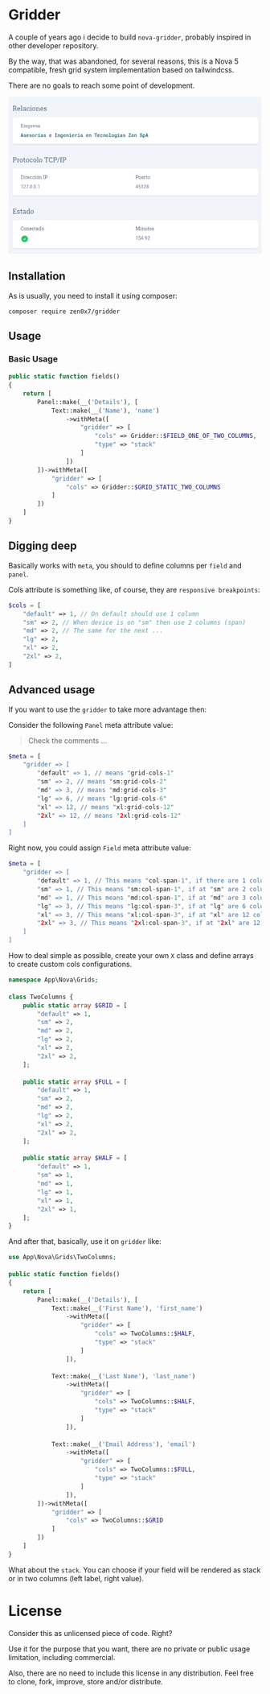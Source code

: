# Gridder

A couple of years ago i decide to build `nova-gridder`, probably inspired in other developer repository.

By the way, that was abandoned, for several reasons, this is a Nova 5 compatible, fresh grid system implementation based on tailwindcss.

There are no goals to reach some point of development.

![Gridder Usage](./result.png)

## Installation

As is usually, you need to install it using composer:

```
composer require zen0x7/gridder
```

## Usage

### Basic Usage

```php
public static function fields()
{
    return [
        Panel::make(__('Details'), [
            Text::make(__('Name'), 'name')
                ->withMeta([
                    "gridder" => [
                        "cols" => Gridder::$FIELD_ONE_OF_TWO_COLUMNS,
                        "type" => "stack"
                    ]
                ])  
        ])->withMeta([
            "gridder" => [
                "cols" => Gridder::$GRID_STATIC_TWO_COLUMNS
            ]
        ])
    ]
}
```

## Digging deep

Basically works with `meta`, you should to define columns per `field` and `panel`.

Cols attribute is something like, of course, they are `responsive breakpoints`:

```php
$cols = [
    "default" => 1, // On default should use 1 column
    "sm" => 2, // When device is on "sm" then use 2 columns (span)
    "md" => 2, // The same for the next ...
    "lg" => 2,
    "xl" => 2,
    "2xl" => 2,
]
```

## Advanced usage

If you want to use the `gridder` to take more advantage then:

Consider the following `Panel` meta attribute value:

> Check the comments ...

```php
$meta = [
    "gridder => [
        "default" => 1, // means "grid-cols-1"
        "sm" => 2, // means "sm:grid-cols-2"
        "md" => 3, // means "md:grid-cols-3"
        "lg" => 6, // means "lg:grid-cols-6"
        "xl" => 12, // means "xl:grid-cols-12"
        "2xl" => 12, // means "2xl:grid-cols-12"
    ]
]
```

Right now, you could assign `Field` meta attribute value:

```php
$meta = [
    "gridder => [
        "default" => 1, // This means "col-span-1", if there are 1 column available, then will use "100%"
        "sm" => 1, // This means "sm:col-span-1", if at "sm" are 2 columns available, then will use "1/2" 
        "md" => 1, // This means "md:col-span-1", if at "md" are 3 columns available, then will use "1/3"
        "lg" => 3, // This means "lg:col-span-3", if at "lg" are 6 columns available, then will use "1/2"
        "xl" => 3, // This means "xl:col-span-3", if at "xl" are 12 columns available, then will use "1/4"
        "2xl" => 3, // This means "2xl:col-span-3", if at "2xl" are 12 columns available, then will use "1/4"
    ]
]
```

How to deal simple as possible, create your own `X` class and define arrays to create custom cols configurations.

```php
namespace App\Nova\Grids;

class TwoColumns {
    public static array $GRID = [
        "default" => 1,
        "sm" => 2,
        "md" => 2,
        "lg" => 2,
        "xl" => 2,
        "2xl" => 2,
    ];

    public static array $FULL = [
        "default" => 1,
        "sm" => 2,
        "md" => 2,
        "lg" => 2,
        "xl" => 2,
        "2xl" => 2,
    ];

    public static array $HALF = [
        "default" => 1,
        "sm" => 1,
        "md" => 1,
        "lg" => 1,
        "xl" => 1,
        "2xl" => 1,
    ];
}
```

And after that, basically, use it on `gridder` like:

```php
use App\Nova\Grids\TwoColumns;

public static function fields()
{
    return [
        Panel::make(__('Details'), [
            Text::make(__('First Name'), 'first_name')
                ->withMeta([
                    "gridder" => [
                        "cols" => TwoColumns::$HALF,
                        "type" => "stack"
                    ]
                ]),

            Text::make(__('Last Name'), 'last_name')
                ->withMeta([
                    "gridder" => [
                        "cols" => TwoColumns::$HALF,
                        "type" => "stack"
                    ]
                ]),

            Text::make(__('Email Address'), 'email')
                ->withMeta([
                    "gridder" => [
                        "cols" => TwoColumns::$FULL,
                        "type" => "stack"
                    ]
                ]),
        ])->withMeta([
            "gridder" => [
                "cols" => TwoColumns::$GRID
            ]
        ])
    ]
}
```

What about the `stack`. You can choose if your field will be rendered as stack or in two columns (left label, right value).

# License

Consider this as unlicensed piece of code. Right? 

Use it for the purpose that you want, there are no private or public usage limitation, including commercial. 

Also, there are no need to include this license in any distribution. Feel free to clone, fork, improve, store and/or distribute.

